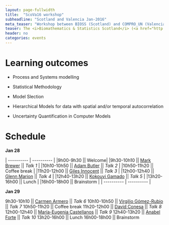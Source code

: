 ```yaml
---
layout: page-fullwidth
title:  "ScoVa16 workshop"
subheadline: "Scotland and Valencia Jan-2016"
meta_teaser: "Workshop between BIOSS (Scotland) and COMPRO_UN (Valencia)."
teaser: The <i>Biomathematics & Statistics Scotland</i> (<a href="http://www.bioss.ac.uk/">BIOSS</a>) and VABAR research groups meeting 28 and 29 january 2016
header: no
categories: events
---
```


# Learning outcomes

* Process and Systems modelling
 
* Statistical Methodology
 
* Model Slection

* Hierarchical Models for data with spatial and/or temporal autocorrelation

* Uncertainty Quantification in Computer Models



# Schedule

**Jan 28**

| ---------- | ---------- |
|9h00-9h30 || Welcome|
|9h30-10h10 || <a href="http://www.bioss.ac.uk/people/markb.html">Mark Brewer</a> || _Talk 1_ |
|10h10-10h50 ||  <a href="http://www.bioss.ac.uk/people/adam.html">Adam Butler</a> || _Talk 2_ |
|10h50-11h20 || Coffee break |
|11h20-12h00 || <a href="http://www.bioss.ac.uk/people/giles.html">Giles Innocent</a> || _Talk 3_ |
|12h00-12h40 || <a href="http://www.bioss.ac.uk/people/glenn.html">Glenn Marion</a> || _Talk 4_ |
|12h40-13h20 || <a href="http://www.bioss.ac.uk/people/kokouvi.html">Kokouvi Gamado</a> || _Talk 5_ |
|13h20-16h00 || Lunch |
|16h00-18h00 || Brainstorm |
| ---------- | ---------- |

**Jan 29**

9h30-10h10 || <a href="http://www.uv.es/armero/">Carmen Armero</a> || _Talk 6_
10h10-10h50 ||  <a href="http://www.uclm.es/profesorado/vgomez/">Virgilio Gómez-Rubio</a> || _Talk 7_
10h50-11h20 || Coffee break
11h20-12h00 || <a href="http://www.geeitema.org/conesa/">David Conesa</a> || _Talk 8_
12h00-12h40 || <a href="http://bayes.etsii.urjc.es/~mecastel/hp/Contact.html">María-Eugenia Castellanos</a> || _Talk 9_
12h40-13h20 || <a href="http://anabelforte.com/">Anabel Forte</a> || _Talk 10_
13h20-16h00 || Lunch
16h00-18h00 || Brainstorm
